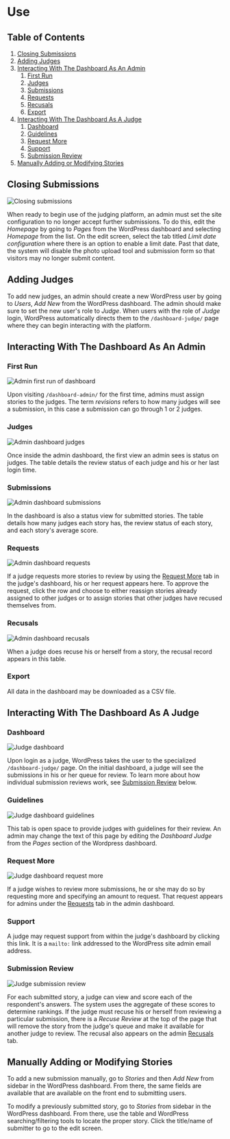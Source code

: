 # Use

## Table of Contents

1. [Closing Submissions](#closing-submissions)
2. [Adding Judges](#adding-judges)
3. [Interacting With The Dashboard As An Admin](#interacting-with-the-dashboard-as-an-admin)
   1. [First Run](#first-run)
   2. [Judges](#judges)
   3. [Submissions](#submissions)
   4. [Requests](#requests)
   5. [Recusals](#recusals)
   6. [Export](#export)
4. [Interacting With The Dashboard As A Judge](#interacting-with-the-dashboard-as-an-judge)
   1. [Dashboard](#dashboard)
   2. [Guidelines](#guidelines)
   3. [Request More](#request-more)
   4. [Support](#support)
   5. [Submission Review](#submission-review)
5. [Manually Adding or Modifying Stories](#manually-adding-or-modifying-stories)

## Closing Submissions

![Closing submissions](use_adminclose.png)

When ready to begin use of the judging platform, an admin must set the site configuration to no longer accept further submissions. To do this, edit the _Homepage_ by going to _Pages_ from the WordPress dashboard and selecting _Homepage_ from the list. On the edit screen, select the tab titled _Limit date configuration_ where there is an option to enable a limit date. Past that date, the system will disable the photo upload tool and submission form so that visitors may no longer submit content.

## Adding Judges

To add new judges, an admin should create a new WordPress user by going to _Users_, _Add New_ from the WordPress dashboard. The admin should make sure to set the new user's role to _Judge_. When users with the role of _Judge_ login, WordPress automatically directs them to the `/dashboard-judge/` page where they can begin interacting with the platform.

## Interacting With The Dashboard As An Admin

### First Run

![Admin first run of dashboard](use_firstrun.png)

Upon visiting `/dashboard-admin/` for the first time, admins must assign stories to the judges. The term _revisions_ refers to how many judges will see a submission, in this case a submission can go through 1 or 2 judges.

### Judges

![Admin dashboard judges](use_adminjudges.png)

Once inside the admin dashboard, the first view an admin sees is status on judges. The table details the review status of each judge and his or her last login time.

### Submissions

![Admin dashboard submissions](use_adminsubmissions.png)

In the dashboard is also a status view for submitted stories. The table details how many judges each story has, the review status of each story, and each story's average score.

### Requests

![Admin dashboard requests](use_adminrequests.png)

If a judge requests more stories to review by using the [Request More](#request-more) tab in the judge's dashboard, his or her request appears here. To approve the request, click the row and choose to either reassign stories already assigned to other judges or to assign stories that other judges have recused themselves from.

### Recusals

![Admin dashboard recusals](use_adminrecuses.png)

When a judge does recuse his or herself from a story, the recusal record appears in this table.

### Export

All data in the dashboard may be downloaded as a CSV file.

## Interacting With The Dashboard As A Judge

### Dashboard

![Judge dashboard](use_judgedashboard.png)

Upon login as a judge, WordPress takes the user to the specialized `/dashboard-judge/` page. On the initial dashboard, a judge will see the submissions in his or her queue for review. To learn more about how individual submission reviews work, see [Submission Review](#submission-review) below.

### Guidelines

![Judge dashboard guidelines](use_judgeguidelines.png)

This tab is open space to provide judges with guidelines for their review. An admin may change the text of this page by editing the _Dashboard Judge_ from the  _Pages_ section of the Wordpress dashboard.

### Request More

![Judge dashboard request more](use_judgerequestmore.png)

If a judge wishes to review more submissions, he or she may do so by requesting more and specifying an amount to request. That request appears for admins under the [Requests](#requests) tab in the admin dashboard.

### Support

A judge may request support from within the judge's dashboard by clicking this link. It is a `mailto:` link addressed to the WordPress site admin email address.

### Submission Review

![Judge submission review](use_judgereview.png)

For each submitted story, a judge can view and score each of the respondent's answers. The system uses the aggregate of these scores to determine rankings. If the judge must recuse his or herself from reviewing a particular submission, there is a _Recuse Review_ at the top of the page that will remove the story from the judge's queue and make it available for another judge to review. The recusal also appears on the admin [Recusals](#recusals) tab.

## Manually Adding or Modifying Stories

To add a new submission manually, go to _Stories_ and then _Add New_ from sidebar in the WordPress dashboard. From there, the same fields are available that are available on the front end to submitting users.

To modify a previously submitted story, go to _Stories_ from sidebar in the WordPress dashboard. From there, use the table and WordPress searching/filtering tools to locate the proper story. Click the title/name of submitter to go to the edit screen.
